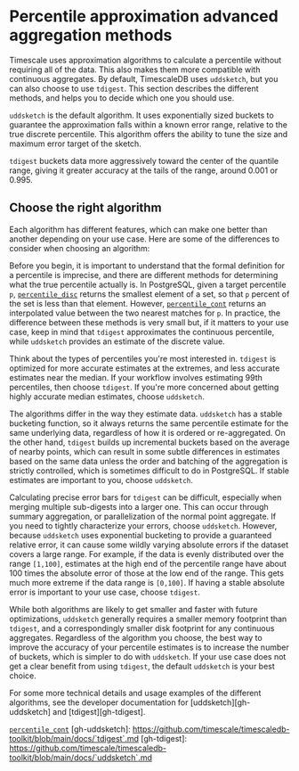 # Percentile approximation advanced aggregation methods
Timescale uses approximation algorithms to calculate a percentile without
requiring all of the data. This also makes them more compatible with continuous
aggregates. By default, TimescaleDB uses `uddsketch`, but you can also choose to
use `tdigest`. This section describes the different methods, and helps you to
decide which one you should use.

`uddsketch` is the default algorithm. It uses exponentially sized buckets to
guarantee the approximation falls within a known error range, relative to the
true discrete percentile. This algorithm offers the ability to tune the size and
maximum error target of the sketch.

`tdigest` buckets data more aggressively toward the center of the quantile
range, giving it greater accuracy at the tails of the range, around 0.001 or
0.995.

## Choose the right algorithm
Each algorithm has different features, which can make one better than another
depending on your use case. Here are some of the differences to consider when
choosing an algorithm:

Before you begin, it is important to understand that the formal definition for
a percentile is imprecise, and there are different methods for determining what
the true percentile actually is. In PostgreSQL, given a target percentile `p`,
[`percentile_disc`][pg-percentile] returns the smallest element of a set, so
that `p` percent of the set is less than that element. However,
[`percentile_cont`][pg-percentile] returns an interpolated value between the two
nearest matches for `p`. In practice, the difference between these methods is
very small but, if it matters to your use case, keep in mind that `tdigest`
approximates the continuous percentile, while `uddsketch` provides an estimate
of the discrete value.

Think about the types of percentiles you're most interested in. `tdigest` is
optimized for more accurate estimates at the extremes, and less accurate
estimates near the median. If your workflow involves estimating 99th
percentiles, then choose `tdigest`. If you're more concerned about getting
highly accurate median estimates, choose `uddsketch`.

The algorithms differ in the way they estimate data. `uddsketch` has a stable
bucketing function, so it always returns the same percentile estimate for
the same underlying data, regardless of how it is ordered or re-aggregated. On
the other hand,  `tdigest` builds up incremental buckets based on the average of
nearby points, which can result in some subtle differences in estimates based on
the same data unless the order and batching of the aggregation is strictly
controlled, which is sometimes difficult to do in PostgreSQL. If stable
estimates are important to you, choose `uddsketch`.

Calculating precise error bars for `tdigest` can be difficult, especially when
merging multiple sub-digests into a larger one. This can occur through summary
aggregation, or parallelization of the normal point aggregate. If you need to
tightly characterize your errors, choose `uddsketch`. However, because
`uddsketch` uses exponential bucketing to provide a guaranteed relative error,
it can cause some wildly varying absolute errors if the dataset covers a large
range. For example, if the data is evenly distributed over the range `[1,100]`,
estimates at the high end of the percentile range have about 100 times the
absolute error of those at the low end of the range. This gets much more extreme
if the data range is `[0,100]`. If having a stable absolute error is important to
your use case, choose `tdigest`.

While both algorithms are likely to get smaller and faster with future
optimizations, `uddsketch` generally requires a smaller memory footprint than
`tdigest`, and a correspondingly smaller disk footprint for any continuous
aggregates. Regardless of the algorithm you choose, the best way to improve the
accuracy of your percentile estimates is to increase the number of buckets,
which is simpler to do with `uddsketch`. If your use case does not get a clear
benefit from using `tdigest`, the default `uddsketch` is your best choice.

For some more technical details and usage examples of the different algorithms,
see the developer documentation for [uddsketch][gh-uddsketch] and
[tdigest][gh-tdigest].

[pg-percentile]: https://www.postgresql.org/docs/current/functions-aggregate.html#FUNCTIONS-ORDEREDSET-TABLE
[`percentile_cont`](https://www.postgresql.org/docs/current/functions-aggregate.html#FUNCTIONS-ORDEREDSET-TABLE)
[gh-uddsketch]: https://github.com/timescale/timescaledb-toolkit/blob/main/docs/`tdigest`.md
[gh-tdigest]: https://github.com/timescale/timescaledb-toolkit/blob/main/docs/`uddsketch`.md
